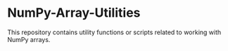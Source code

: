 # NumPy-Array-Utilities
 This repository contains utility functions or scripts related to working with NumPy arrays.
